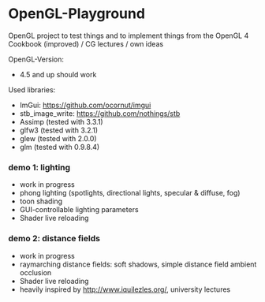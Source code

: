 # OpenGL-Playground

OpenGL project to test things and to implement things from the OpenGL 4 Cookbook (improved) / CG lectures / own ideas

OpenGL-Version:
* 4.5 and up should work

Used libraries:
* ImGui: https://github.com/ocornut/imgui
* stb_image_write: https://github.com/nothings/stb
* Assimp (tested with 3.3.1)
* glfw3 (tested with 3.2.1)
* glew (tested with 2.0.0)
* glm (tested with 0.9.8.4)

### demo 1: lighting
* work in progress
* phong lighting (spotlights, directional lights, specular & diffuse, fog)
* toon shading
* GUI-controllable lighting parameters
* Shader live reloading

### demo 2: distance fields
* work in progress
* raymarching distance fields: soft shadows, simple distance field ambient occlusion
* Shader live reloading
* heavily inspired by http://www.iquilezles.org/, university lectures
